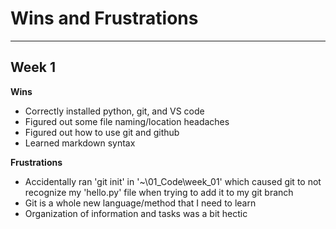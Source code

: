 # Wins and Frustrations

---

## Week 1
**Wins**
- Correctly installed python, git, and VS code
- Figured out some file naming/location headaches
- Figured out how to use git and github
- Learned markdown syntax

**Frustrations**
- Accidentally ran 'git init' in '~\01_Code\week_01' which caused git to not recognize my 'hello.py' file when trying to add it to my git branch
- Git is a whole new language/method that I need to learn
- Organization of information and tasks was a bit hectic